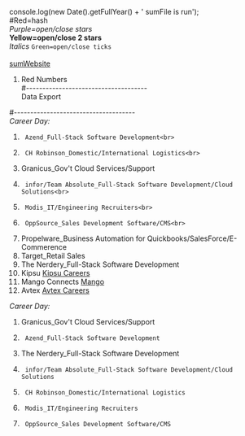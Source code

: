 console.log(new Date().getFullYear() + ' sumFile is run'); <br>
#Red=hash <br>
*Purple=open/close stars* <br>
**Yellow=open/close 2 stars** <br>
_Italics_
`Green=open/close ticks` <br>
<red> <br>
[sumWebsite](http://www.www.com) <br>
1.  Red Numbers <br>
#------------------------------------- <br>
    <!--CSV Export Button-->
     <div id="tester">
    <!--located http://localhost:5000/#/main-->
    <md-button class="md-warning" ng-click="sc.export()">Data Export</button>
    <!--<p>{{sc.exportTester}}</p>-->
#------------------------------------- <br>
*Career Day:*
<br>
1.      Azend_Full-Stack Software Development<br>
2.      CH Robinson_Domestic/International Logistics<br>
3. Granicus_Gov't Cloud Services/Support<br>
4.      infor/Team Absolute_Full-Stack Software Development/Cloud Solutions<br>
5.      Modis_IT/Engineering Recruiters<br>
6.      OppSource_Sales Development Software/CMS<br>
7. Propelware_Business Automation for Quickbooks/SalesForce/E-Commerence<br>
8. Target_Retail Sales<br>
9. The Nerdery_Full-Stack Software Development<br>
10. Kipsu [Kipsu Careers](https://kipsu.com/)
11. Mango Connects [Mango](https://mangoconnects.com/)
12. Avtex [Avtex Careers](http://avtex.com/careers/)


*Career Day:*
1. Granicus_Gov't Cloud Services/Support
2.      Azend_Full-Stack Software Development
3. The Nerdery_Full-Stack Software Development
4.      infor/Team Absolute_Full-Stack Software Development/Cloud Solutions
5.      CH Robinson_Domestic/International Logistics
6.      Modis_IT/Engineering Recruiters
7.      OppSource_Sales Development Software/CMS